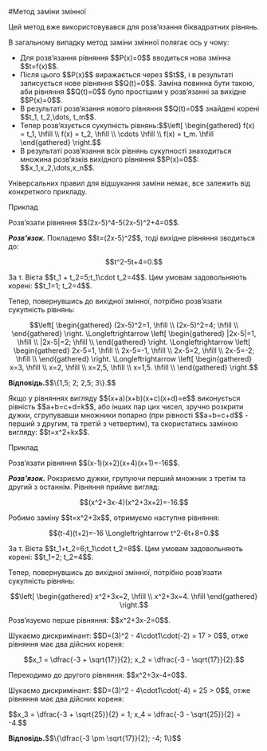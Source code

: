 #Метод заміни змінної

<p>Цей метод вже використовувався для розв’язання біквадратних рівнянь.</p>

<p>В загальному випадку метод заміни змінної полягає ось у чому:</p>

<ul>
<li>Для розв’язання рівняння $$P(x)=0$$ вводиться нова змінна $$t=f(x)$$.</li>
<li>Після цього $$P(x)$$ виражається через $$t$$, і в результаті записується нове рівняння $$Q(t)=0$$. Заміна повинна бути такою, аби рівняння $$Q(t)=0$$ було простішим у розв’язанні за вихідне $$P(x)=0$$.</li>
<li>В результаті розв’язання нового рівняння $$Q(t)=0$$ знайдені корені $$t_1, t_2,\dots, t_m$$.</li>
<li>Тепер розв’язується сукупність рівнянь:$$\left[ \begin{gathered}
		f(x) = t_1, \hfill \\
		f(x) = t_2, \hfill \\
		\cdots \hfill \\
		f(x) = t_m. \hfill
		\end{gathered}
		\right.$$
</li>
<li>В результаті розв’язання всіх рівнянь сукупності знаходиться множина розв’язків вихідного рівняння $$P(x)=0$$: $$x_1,x_2,\dots,x_n$$.</li>
</ul>

<p>Універсальних правил для відшукання заміни немає, все залежить від конкретного прикладу.</p>

<div class="space">
<div class="task-wrap">
<span class="task">Приклад</span>
<div class="task-text">
<p>Розв’язати рівняння $$(2x-5)^4-5(2x-5)^2+4=0$$.</p>
<p><b><i>Розв'язок.</i></b> Покладемо $$t=(2x-5)^2$$, тоді вихідне рівняння зводиться до:</p>
<p align="center">$$t^2-5t+4=0.$$</p>
<p>За т. Вієта $$t_1 + t_2=5;t_1\cdot t_2=4$$. Цим умовам задовольняють корені: $$t_1=1; t_2=4$$.</p>
<p>Тепер, повернувшись до вихідної змінної, потрібно розв’язати сукупність рівнянь:</p>
<p align="center">$$\left[ \begin{gathered}
			(2x-5)^2=1, \hfill \\
			(2x-5)^2=4; \hfill \\
			\end{gathered}
			\right. \Longleftrightarrow \left[ \begin{gathered}
			|2x-5|=1, \hfill \\
			|2x-5|=2; \hfill \\
			\end{gathered}
			\right. \Longleftrightarrow \left[ \begin{gathered}
			2x-5=1, \hfill \\
			2x-5=-1, \hfill \\
			2x-5=2, \hfill \\
			2x-5=-2; \hfill \\
			\end{gathered}
			\right. \Longleftrightarrow \left[ \begin{gathered}
			x=3, \hfill \\
			x=2, \hfill \\
			x=2,5, \hfill \\
			x=1,5. \hfill \\
			\end{gathered}
			\right.$$
</p>
<p><b>Відповідь.</b>$$\{1,5; 2; 2,5; 3\}.$$</p>
</div>
</div>
</div>

<p>Якщо у рівняннях вигляду $$(x+a)(x+b)(x+c)(x+d)=e$$ виконується рівність $$a+b=c+d=k$$, або інших пар цих чисел, зручно розкрити дужки, сгрупувавши множники попарно (при рівності $$a+b=c+d$$ - перший з другим, та третій з четвертим), та скористатись заміною вигляду: $$t=x^2+kx$$.</p>

<div class="space">
<div class="task-wrap">
<span class="task">Приклад</span>
<div class="task-text">
<p>Розв’язати рівняння $$(x-1)(x+2)(x+4)(x+1)=-16$$.</p>
<p><b><i>Розв'язок.</i></b> Рокзриємо дужки, групуючи перший множник з третім та другий з останнім. Рівняння прийме вигляд:</p>
<p align="center">$$(x^2+3x-4)(x^2+3x+2)=-16.$$</p>
<p>Робимо заміну $$t=x^2+3x$$, отримуємо наступне рівняння:</p>
<p align="center">$$(t-4)(t+2)=-16 \Longleftrightarrow t^2-6t+8=0.$$</p>
<p>За т. Вієта $$t_1+t_2=6;t_1\cdot t_2=8$$. Цим умовам задовольняють корені: $$t_1=2; t_2=4$$.</p>
<p>Тепер, повернувшись до вихідної змінної, потрібно розв’язати сукупність рівнянь:</p>
<p align="center">$$\left[ \begin{gathered}
			x^2+3x=2, \hfill \\
			x^2+3x=4. \hfill
			\end{gathered}
			\right.$$
</p>
<p>Розв’язуємо перше рівняння: $$x^2+3x-2=0$$.</p>
<p>Шукаємо дискримінант: $$D=(3)^2 - 4\cdot1\cdot(-2) = 17 > 0$$, отже рівняння має два дійсних кореня:</p>
<p align="center">$$x_1 = \dfrac{-3 + \sqrt{17}}{2}; x_2 = \dfrac{-3 - \sqrt{17}}{2}.$$</p>
<p>Переходимо до другого рівняння: $$x^2+3x-4=0$$.</p>
<p>Шукаємо дискримінант: $$D=(3)^2 - 4\cdot1\cdot(-4) = 25 > 0$$, отже рівняння має два дійсних кореня:</p>
<p>$$x_3 = \dfrac{-3 + \sqrt{25}}{2} = 1; x_4 = \dfrac{-3 - \sqrt{25}}{2} = -4.$$</p>
<p><b>Відповідь.</b>$$\{\dfrac{-3 \pm \sqrt{17}}{2}; -4; 1\}$$</p>
</div>
</div>
</div>

